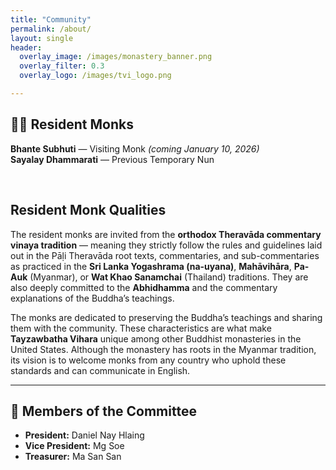 ```yaml
---
title: "Community"
permalink: /about/
layout: single
header:
  overlay_image: /images/monastery_banner.png
  overlay_filter: 0.3
  overlay_logo: /images/tvi_logo.png

---
```



## 🧘‍♂️ Resident Monks

**Bhante Subhuti** — Visiting Monk *(coming January 10, 2026)*  
**Sayalay Dhammarati** — Previous Temporary Nun

<br>

## Resident Monk Qualities
The resident monks are invited from the **orthodox Theravāda commentary vinaya tradition** — meaning they strictly follow the rules and guidelines laid out in the Pāḷi Theravāda root texts, commentaries, and sub-commentaries as practiced in the **Sri Lanka Yogashrama (na-uyana)**, **Mahāvihāra**, **Pa-Auk** (Myanmar), or **Wat Khao Sanamchai** (Thailand) traditions.  They are also deeply committed to the **Abhidhamma** and the commentary explanations of the Buddha’s teachings.  

The monks are dedicated to preserving the Buddha’s teachings and sharing them with the community. These characteristics are what make **Tayzawbatha Vihara** unique among other Buddhist monasteries in the United States.  Although the monastery has roots in the Myanmar tradition, its vision is to welcome monks from any country who uphold these standards and can communicate in English.

---

## 🙏 Members of the Committee

- **President:** Daniel Nay Hlaing  
- **Vice President:** Mg Soe  
- **Treasurer:** Ma San San